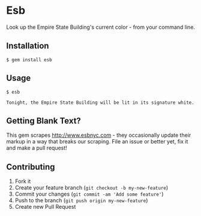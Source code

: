 # Esb

Look up the Empire State Building's current color - from your command line.

## Installation

    $ gem install esb

## Usage

    $ esb

    Tonight, the Empire State Building will be lit in its signature white.

## Getting Blank Text?

This gem scrapes http://www.esbnyc.com - they occasionally update their markup in a way
that breaks our scraping. File an issue or better yet, fix it and make a pull request!

## Contributing

1. Fork it
2. Create your feature branch (`git checkout -b my-new-feature`)
3. Commit your changes (`git commit -am 'Add some feature'`)
4. Push to the branch (`git push origin my-new-feature`)
5. Create new Pull Request
